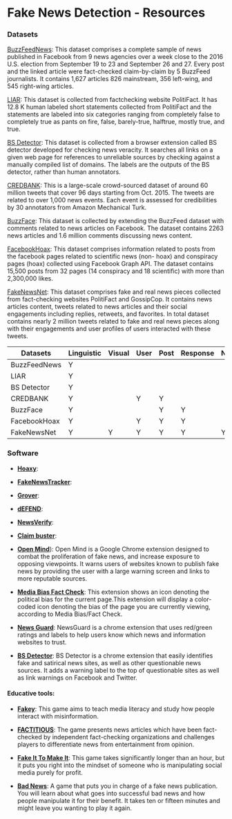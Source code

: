 

# Fake News Detection - Resources

### Datasets

[BuzzFeedNews](https://github.com/BuzzFeedNews/2016-10-facebook-fact-check/tree/master/data):
This dataset comprises a complete sample of news published in Facebook from 9 news agencies over a week close to the 2016 U.S. election from September 19 to 23 and September 26 and 27. Every post and the linked article were fact-checked claim-by-claim by 5 BuzzFeed journalists. It contains 1,627 articles 826 mainstream, 356 left-wing, and 545 right-wing articles.

[LIAR](https://www.cs.ucsb.edu/~william/data/liar_dataset.zip):
This dataset  is collected from factchecking website PolitiFact. It has 12.8 K human labeled short statements collected from PolitiFact and the statements are labeled into six categories ranging from completely false to completely true as pants on fire, false, barely-true, halftrue, mostly true, and true.


[BS Detector](https://github.com/bs-detector/bs-detector):
This dataset is collected from a browser extension called BS detector developed for checking news veracity. It searches all links on a given web page for references to unreliable sources by checking against a manually compiled list of domains. The labels are the outputs of the BS detector, rather than human annotators.

[CREDBANK](http://compsocial.github.io/CREDBANK-data/):
This is a large-scale crowd-sourced dataset of around 60 million tweets that cover 96 days starting from Oct. 2015. The tweets are related to over 1,000 news events. Each event is assessed for credibilities by 30 annotators from Amazon Mechanical Turk.

[BuzzFace](https://github.com/gsantia/BuzzFace):
This dataset is collected by extending the BuzzFeed dataset with comments related to news articles on Facebook. The dataset contains 2263 news articles and 1.6 million comments discussing news content.

[FacebookHoax](https://github.com/gabll/some-like-it-hoax):
This dataset comprises information related to posts from the facebook pages related to scientific news (non- hoax) and conspiracy pages (hoax) collected using Facebook Graph API. The dataset contains 15,500 posts from 32 pages (14 conspiracy and 18 scientific) with more than 2,300,000 likes.

[FakeNewsNet](https://github.com/KaiDMML/FakeNewsNet/):
This dataset comprises fake and real news pieces collected from fact-checking websites PolitiFact and GossipCop. It contains news articles content, tweets related to news articles and their social engagements including replies, retweets, and favorites. In total dataset contains nearly 2 million tweets related to fake and real news pieces along with their engagements and user profiles of users interacted with these tweets.


|Datasets | Linguistic | Visual | User|  Post| Response|  Network | Spatial | Temporal |
|--|--|--|--|--|--|--|--|--|
|BuzzFeedNews|Y||||||||
|LIAR| Y||||||||
|BS Detector| Y||||||||
|CREDBANK| Y||Y|Y|||Y|Y|
|BuzzFace| Y|||Y|Y||||
|FacebookHoax| Y||Y|Y|Y||||
|FakeNewsNet|Y|Y|Y|Y|Y|Y|Y|Y|



### Software

 - [**Hoaxy**](https://hoaxy.iuni.iu.edu/): 

 - [**FakeNewsTracker**](http://blogtrackers.fulton.asu.edu:3000/): 
 
 - [**Grover**](https://grover.allenai.org/):
  
 - [**dEFEND**](http://fooweb-env.qnmbmwmxj3.us-east-2.elasticbeanstalk.com/):

 - [**NewsVerify**](http://www.newsverify.com/NewsVerifyPro/):
 
  - [**Claim buster**](https://idir-server2.uta.edu/claimbuster/):
 
 -  [**Open Mind**](https://openmind.press/)): Open Mind is a Google Chrome extension designed to combat the proliferation of fake news, and increase exposure to opposing viewpoints. It warns users of websites known to publish fake news by providing the user with a large warning screen and links to more reputable sources.
 
- [**Media Bias Fact Check**](https://chrome.google.com/webstore/detail/official-media-bias-fact/hdcpibgmmcnpjmmenengjgkkfohahegk?hl=en-US):
This extension shows an icon denoting the political bias for the current page.This extension will display a color-coded icon denoting the bias of the page you are currently viewing, according to Media Bias/Fact Check.

 
 - [**News Guard**](https://www.newsguardtech.com/): NewsGuard is a chrome extension that uses red/green ratings and labels to help users know which news and information websites to trust. 

- [**BS Detector**](https://gitlab.com/bs-detector/bs-detector): BS Detector is a chrome extension that easily identifies fake and satirical news sites, as well as other questionable news sources. It adds a warning label to the top of questionable sites as well as link warnings on Facebook and Twitter.

 
#### Educative tools:

 -  [**Fakey**](https://fakey.iuni.iu.edu/): This game aims to teach media literacy and study how people interact with misinformation.
 
 -   [**FACTITIOUS**](http://factitious2017.augamestudio.com/#/): The game presents news articles which have been fact-checked by independent fact-checking organizations and challenges players to differentiate news from entertainment from opinion.

 -   [**Fake It To Make It**](https://www.fakeittomakeitgame.com/): This game takes significantly longer than an hour, but it puts you right into the mindset of someone who is manipulating social media purely for profit.

-   [**Bad News**](https://getbadnews.com/#intro): A game that puts you in charge of a fake news publication. You will learn about what goes into successful bad news and how people manipulate it for their benefit. It takes ten or fifteen minutes and might leave you wanting to play it again.
